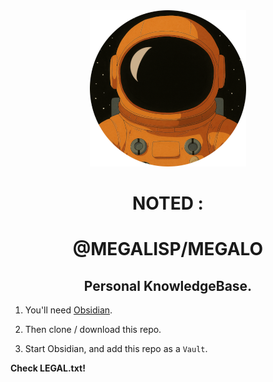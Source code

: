 <div align="center">
    <img src="logo.png" alt="Website" height="250">
    <h1>NOTED :</h1>
    <h1>@MEGALISP/MEGALO </h1>
    <h2>Personal KnowledgeBase.</h2>
</div>

1. You'll need [Obsidian](https://obsidian.md/).

2. Then clone / download this repo.

3. Start Obsidian, and add this repo as a `Vault`.

**Check LEGAL.txt!**
